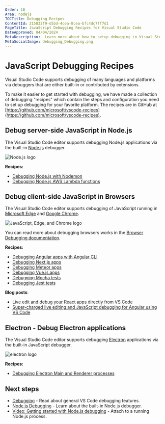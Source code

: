 ```yaml
---
Order: 10
Area: nodejs
TOCTitle: Debugging Recipes
ContentId: 215832f9-d5bd-4cea-8cea-bfc4dc7ff7d1
PageTitle: JavaScript Debugging Recipes for Visual Studio Code
DateApproved: 04/04/2024
MetaDescription:  Learn more about how to setup debugging in Visual Studio Code with debugging recipes
MetaSocialImage: debugging_Debugging.png
---
```

# JavaScript Debugging Recipes

Visual Studio Code supports debugging of many languages and platforms via debuggers that are either built-in or contributed by extensions.

To make it easier to get started with debugging, we have made a collection of debugging "recipes" which contain the steps and configuration you need to set up debugging for your favorite platform. The recipes are in GitHub at [https://github.com/microsoft/vscode-recipes](https://github.com/microsoft/vscode-recipes).

## Debug server-side JavaScript in Node.js

The Visual Studio Code editor supports debugging Node.js applications via the built-in [Node.js](https://nodejs.org/) debugger.

![Node.js logo](images/recipes/nodejs.png)

**Recipes:**

* [Debugging Node.js with Nodemon](https://github.com/microsoft/vscode-recipes/tree/main/nodemon)
* [Debugging Node.js AWS Lambda functions](https://github.com/microsoft/vscode-recipes/tree/main/debugging-lambda-functions)

## Debug client-side JavaScript in Browsers

The Visual Studio Code editor supports debugging of JavaScript running in [Microsoft Edge](https://www.microsoft.com/edge) and [Google Chrome](https://www.google.com/chrome/).

![JavaScript, Edge, and Chrome logo](images/recipes/browsers.png)

You can read more about debugging browsers works in the [Browser Debugging documentation](/docs/nodejs/browser-debugging.md).

**Recipes:**

* [Debugging Angular apps with Angular CLI](https://github.com/microsoft/vscode-recipes/tree/main/Angular-CLI)
* [Debugging Next.js apps](https://github.com/microsoft/vscode-recipes/tree/main/Next-js)
* [Debugging Meteor apps](https://github.com/microsoft/vscode-recipes/tree/main/meteor)
* [Debugging Vue.js apps](https://github.com/microsoft/vscode-recipes/tree/main/vuejs-cli)
* [Debugging Mocha tests](https://github.com/microsoft/vscode-recipes/tree/main/debugging-mocha-tests)
* [Debugging Jest tests](https://github.com/microsoft/vscode-recipes/tree/main/debugging-jest-tests)

**Blog posts**:

* [Live edit and debug your React apps directly from VS Code](https://medium.com/@auchenberg/live-edit-and-debug-your-react-apps-directly-from-vs-code-without-leaving-the-editor-3da489ed905f)
* [Super-charged live editing and JavaScript debugging for Angular using VS Code](https://medium.com/@auchenberg/super-charged-live-editing-and-javascript-debugging-for-angular-using-visual-studio-code-c29da251ec71)

## Electron - Debug Electron applications

The Visual Studio Code editor supports debugging [Electron](https://www.electronjs.org) applications via the built-in JavaScript debugger.

![electron logo](images/recipes/electron.png)

**Recipes:**

* [Debugging Electron Main and Renderer processes](https://github.com/microsoft/vscode-recipes/tree/main/Electron)

## Next steps

* [Debugging](/docs/editor/debugging.md) - Read about general VS Code debugging features.
* [Node.js Debugging](/docs/nodejs/nodejs-debugging.md) - Learn about the built-in Node.js debugger.
* [Video: Getting started with Node.js debugging](https://www.youtube.com/watch?v=2oFKNL7vYV8) - Attach to a running Node.js process.
